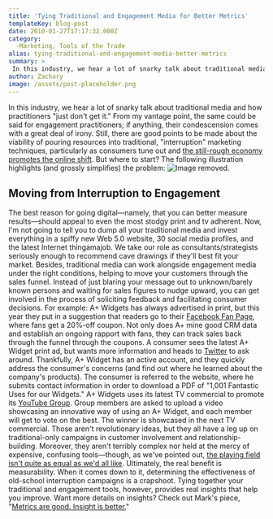 ```yaml
---
title: 'Tying Traditional and Engagement Media for Better Metrics'
templateKey: blog-post
date: 2010-01-27T17:17:32.000Z
category: 
  -Marketing, Tools of the Trade
alias: tying-traditional-and-engagement-media-better-metrics
summary: > 
 In this industry, we hear a lot of snarky talk about traditional media and how practitioners "just don't get it." From my vantage point, the same could be said for engagement practitioners; if anything, their condescension comes with a great deal of irony. Still, there are good points to be made about the viability of pouring resources into traditional, "interruption" marketing techniques, particularly as consumers tune out and the still-rough economy promotes the online shift. But where to start?
author: Zachary
image: /assets/post-placeholder.png
---
```


In this industry, we hear a lot of snarky talk about traditional media and how practitioners "just don't get it." From my vantage point, the same could be said for engagement practitioners; if anything, their condescension comes with a great deal of irony. Still, there are good points to be made about the viability of pouring resources into traditional, "interruption" marketing techniques, particularly as consumers tune out and [the still-rough economy promotes the online shift](http://www.mediapost.com/publications/index.cfm?fa=Articles.showArticle&art_aid=101150). But where to start? The following illustration highlights (and grossly simplifies) the problem: ![Image removed.](/core/misc/icons/e32700/error.svg "This image has been removed. For security reasons, only images from the local domain are allowed.")

Moving from Interruption to Engagement
--------------------------------------

The best reason for going digital—namely, that you can better measure results—should appeal to even the most stodgy print and tv adherent. Now, I'm not going to tell you to dump all your traditional media and invest everything in a spiffy new Web 5.0 website, 30 social media profiles, and the latest Internet thingamajob. We take our role as consultants/strategists seriously enough to recommend cave drawings if they'll best fit your market. Besides, traditional media can work alongside engagement media under the right conditions, helping to move your customers through the sales funnel. Instead of just blaring your message out to unknown/barely known persons and waiting for sales figures to nudge upward, you can get involved in the process of soliciting feedback and facilitating consumer decisions. For example: A+ Widgets has always advertised in print, but this year they put in a suggestion that readers go to their [Facebook Fan Page](/2009/10/27/own-dont-rent-your-facebook-page), where fans get a 20%-off coupon. Not only does A+ mine good CRM data and establish an ongoing rapport with fans, they can track sales back through the funnel through the coupons. A consumer sees the latest A+ Widget print ad, but wants more information and heads to [Twitter](http://www.twitter.com) to ask around. Thankfully, A+ Widget has an active account, and they quickly address the consumer's concerns (and find out where he learned about the company's products). The consumer is referred to the website, where he submits contact information in order to download a PDF of "1,001 Fantastic Uses for our Widgets." A+ Widgets uses its latest TV commercial to promote its [YouTube Group](http://www.google.com/support/youtube/bin/answer.py?hl=en&answer=67404). Group members are asked to upload a video showcasing an innovative way of using an A+ Widget, and each member will get to vote on the best. The winner is showcased in the next TV commercial. Those aren't revolutionary ideas, but they all have a leg up on traditional-only campaigns in customer involvement and relationship-building. Moreover, they aren't terribly complex nor held at the mercy of expensive, confusing tools—though, as we've pointed out, [the playing field isn't quite as equal as we'd all like](/2009/11/23/facebook-puts-pro-back-promotion). Ultimately, the real benefit is measurability. When it comes down to it, determining the effectiveness of old-school interruption campaigns is a crapshoot. Tying together your traditional and engagement tools, however, provides real insights that help you improve. Want more details on insights? Check out Mark's piece, "[Metrics are good. Insight is better.](/2010/02/01/metrics-are-good-insight-better)"